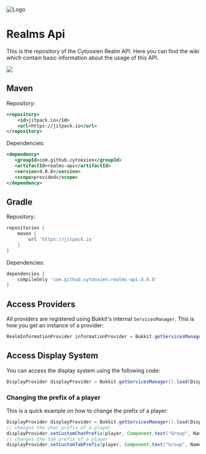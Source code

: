 ![Logo](https://i.imgur.com/6QQrjjA.png)
# Realms Api
This is the repository of the Cytooxien Realm API. Here you can find the wiki which contain basic information about the usage of this API.

[![](https://jitpack.io/v/cytooxien/realms-api.svg)](https://jitpack.io/#cytooxien/realms-api)

## Maven
Repository:
```xml
<repository>
    <id>jitpack.io</id>
    <url>https://jitpack.io</url>
</repository>
```
Dependencies:
```xml
<dependency>  
   <groupId>com.github.cytooxien</groupId>  
   <artifactId>realms-api</artifactId>  
   <version>4.0.0</version>  
   <scope>provided</scope>  
</dependency>
```

## Gradle
Repository:
```gradle
repositories {
    maven {
        url 'https://jitpack.io'
    }
}
```
Dependencies:
```gradle
dependencies {
    compileOnly 'com.github.cytooxien:realms-api:4.0.0'
}
```

## Access Providers
All providers are registered using Bukkit's internal `ServicesManager`. This is how you get an instance of a provider:
```java
RealmInformationProvider informationProvider = Bukkit.getServicesManager().load(RealmInformationProvider.class);
```

## Access Display System
You can access the display system using the following code:
```java
DisplayProvider displayProvider = Bukkit.getServicesManager().load(DisplayProvider.class);
```

### Changing the prefix of a player
This is a quick example on how to change the prefix of a player:

```java
DisplayProvider displayProvider = Bukkit.getServicesManager().load(DisplayProvider.class);
// changes the chat prefix of a player
displayProvider.setCustomChatPrefix(player, Component.text("Group", NamedTextColor.RED));
// changes the tab prefix of a player
displayProvider.setCustomTabPrefix(player, Component.text("Group", NamedTextColor.RED));
```
